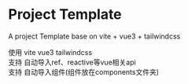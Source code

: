 # Project Template

A project Template base on vite + vue3 + tailwindcss

使用 vite vue3 tailwindcss  
支持 自动导入ref、reactive等vue相关api  
支持 自动导入组件(组件放在components文件夹)
